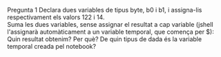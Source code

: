 Pregunta 1 
Declara dues variables de tipus byte, b0 i b1, i assigna-lis respectivament els valors 122 i 14.<br />
Suma les dues variables, sense assignar el resultat a cap variable (jshell l'assignarà automàticament a un variable temporal, que comença per $):<br />
Quin resultat obtenim? Per què? De quin tipus de dada és la variable temporal creada pel notebook?
